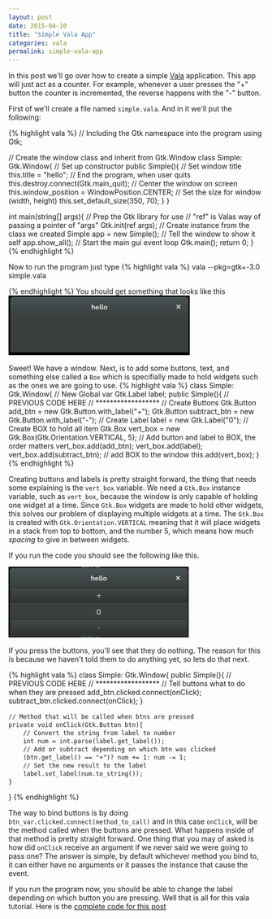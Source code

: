 ```yaml
---
layout: post
date: 2015-04-10
title: "Simple Vala App"
categories: vala
permalink: simple-vala-app
---
```


In this post we'll go over how to create a simple [Vala](https://wiki.gnome.org/Projects/Vala) application. This app will just act as a counter. For example, whenever a user presses the "+" button the counter is incremented, the reverse happens with the "-" button.

First of we'll create a file named `simple.vala`. And in it we'll put the following:

{% highlight vala %}
// Including the Gtk namespace into the program
using Gtk;

// Create the window class and inherit from Gtk.Window
class Simple: Gtk.Window{
    // Set up constructor
    public Simple(){
        // Set window title
        this.title = "hello";
        // End the program, when user quits
        this.destroy.connect(Gtk.main_quit);
        // Center the window on screen
        this.window_position = WindowPosition.CENTER;
        // Set the size for window (width, height)
        this.set_default_size(350, 70);
    }
}

int main(string[] args){
    // Prep the Gtk library for use
    // "ref" is Valas way of passing a pointer of "args"
    Gtk.init(ref args);
    // Create instance from the class we created
    Simple app = new Simple();
    // Tell the window to show it self
    app.show_all();
    // Start the main gui event loop
    Gtk.main();
    return 0;
}
{% endhighlight %}

Now to run the program just type
{% highlight vala %}
vala --pkg=gtk+-3.0 simple.vala

{% endhighlight %}
You should get something that looks like this
![](/assets/images/posts/screen-1.png)

Sweet! We have a window. Next, is to add some buttons, text, and something else called a `Box` which is specifially made to hold widgets such as the ones we are going to use.
{% highlight vala %}
class Simple: Gtk.Window{
    // New Global var
    Gtk.Label label;
    public Simple(){
        // PREVIOUS CODE HERE
        // ******************
        // Create Buttons
        Gtk.Button add_btn = new Gtk.Button.with_label("+");
        Gtk.Button subtract_btn = new Gtk.Button.with_label("-");
        // Create Label
        label = new Gtk.Label("0");
        // Create BOX to hold all item
        Gtk.Box vert_box = new Gtk.Box(Gtk.Orientation.VERTICAL, 5);
        // Add button and label to BOX, the order matters
        vert_box.add(add_btn);
        vert_box.add(label);
        vert_box.add(subtract_btn);
        // add BOX to the window
        this.add(vert_box);
    }
{% endhighlight %}

Creating buttons and labels is pretty straight forward, the thing that needs some explaining is the `vert_box` variable. We need a `Gtk.Box` instance variable, such as `vert_box`, because the window is only capable of holding one widget at a time. Since `Gtk.Box` widgets are made to hold other widgets, this solves our problem of displaying multiple widgets at a time. The `Gtk.Box` is created with `Gtk.Orientation.VERTICAL` meaning that it will place widgets in a stack from top to bottom, and the number 5, which means how much *spacing* to give in between widgets.

If you run the code you should see the following like this.

![](/assets/images/posts/window-1.png)

If you press the buttons, you'll see that they do nothing. The reason for this is because we haven't told them to do anything yet, so lets do that next.

{% highlight vala %}
class Simple: Gtk.Window{
    public Simple(){
        // PREVIOUS CODE HERE
        // ******************
        // Tell buttons what to do when they are pressed
        add_btn.clicked.connect(onClick);
        subtract_btn.clicked.connect(onClick);
    }

    // Method that will be called when btns are pressed
    private void onClick(Gtk.Button btn){
        // Convert the string from label to number
        int num = int.parse(label.get_label());
        // Add or subtract depending on which btn was clicked
        (btn.get_label() == "+")? num += 1: num -= 1;
        // Set the new result to the label
        label.set_label(num.to_string());
    }
}
{% endhighlight %}

The way to bind buttons is by doing `btn_var.clicked.connect(method_to_call)` and in this case `onClick`, will be the method called when the buttons are pressed. What happens inside of that method is pretty straight forward. One thing that you may of asked is how did `onClick` receive an argument if we never said we were going to pass one? The answer is simple, by default whichever method you bind to, it can either have no arguments or it passes the instance that cause the event.

If you run the program now, you should be able to change the label depending on which button you are pressing. Well that is all for this vala tutorial. Here is the [complete code for this post](https://github.com/gopar/PyGopar-Website/blob/master/code_from_posts/Simple%20Vala%20App/simple.vala)
